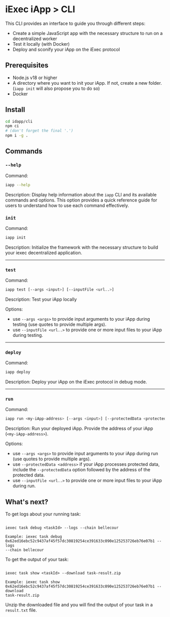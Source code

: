 # iExec iApp > CLI

This CLI provides an interface to guide you through different steps:

- Create a simple JavaScript app with the necessary structure to run on a
  decentralized worker
- Test it locally (with Docker)
- Deploy and sconify your iApp on the iExec protocol

## Prerequisites

- Node.js v18 or higher
- A directory where you want to init your iApp. If not, create a new folder.
  (`iapp init` will also propose you to do so)
- Docker

## Install

```sh
cd idapp/cli
npm ci
# (don't forget the final '.')
npm i -g .
```

## Commands

### `--help`

Command:

```bash
iapp --help
```

Description: Display help information about the `iapp` CLI and its available
commands and options. This option provides a quick reference guide for users to
understand how to use each command effectively.

### `init`

Command:

```bash
iapp init
```

Description: Initialize the framework with the necessary structure to build your
iexec decentralized application.

---

### `test`

Command:

```bash
iapp test [--args <input>] [--inputFile <url..>]
```

Description: Test your iApp locally

Options:

- use `--args <args>` to provide input arguments to your iApp during testing
  (use quotes to provide multiple args).
- use `--inputFile <url..>` to provide one or more input files to your iApp
  during testing.

---

### `deploy`

Command:

```bash
iapp deploy
```

Description: Deploy your iApp on the iExec protocol in debug mode.

---

### `run`

Command:

```bash
iapp run <my-iApp-address> [--args <input>] [--protectedData <protectedData-address>] [--inputFile <url..>]
```

Description: Run your deployed iApp. Provide the address of your iApp
(`<my-iApp-address>`).

Options:

- use `--args <args>` to provide input arguments to your iApp during run (use
  quotes to provide multiple args).
- use `--protectedData <address>` if your iApp processes protected data, include
  the `--protectedData` option followed by the address of the protected data.
- use `--inputFile <url..>` to provide one or more input files to your iApp
  during run.

## What's next?

To get logs about your running task:

```

iexec task debug <taskId> --logs --chain bellecour

Example: iexec task debug
0x62ed16ebc52c9437af45f57dc30819254ce391633c090e125253726eb76e07b1 --logs
--chain bellecour

```

To get the output of your task:

```

iexec task show <taskId> --download task-result.zip

Example: iexec task show
0x62ed16ebc52c9437af45f57dc30819254ce391633c090e125253726eb76e07b1 --download
task-result.zip

```

Unzip the downloaded file and you will find the output of your task in a
`result.txt` file.

```

```
